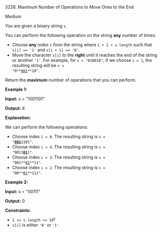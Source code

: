 3228\. Maximum Number of Operations to Move Ones to the End

Medium

You are given a binary string `s`.

You can perform the following operation on the string **any** number of times:

*   Choose **any** index `i` from the string where `i + 1 < s.length` such that `s[i] == '1'` and `s[i + 1] == '0'`.
*   Move the character `s[i]` to the **right** until it reaches the end of the string or another `'1'`. For example, for `s = "010010"`, if we choose `i = 1`, the resulting string will be <code>s = "0**<ins>001</ins>**10"</code>.

Return the **maximum** number of operations that you can perform.

**Example 1:**

**Input:** s = "1001101"

**Output:** 4

**Explanation:**

We can perform the following operations:

*   Choose index `i = 0`. The resulting string is <code>s = "<ins>**001**</ins>1101"</code>.
*   Choose index `i = 4`. The resulting string is <code>s = "0011<ins>**01**</ins>1"</code>.
*   Choose index `i = 3`. The resulting string is <code>s = "001**<ins>01</ins>**11"</code>.
*   Choose index `i = 2`. The resulting string is <code>s = "00**<ins>01</ins>**111"</code>.

**Example 2:**

**Input:** s = "00111"

**Output:** 0

**Constraints:**

*   <code>1 <= s.length <= 10<sup>5</sup></code>
*   `s[i]` is either `'0'` or `'1'`.